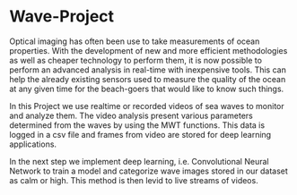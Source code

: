 # Wave-Project
Optical  imaging  has  often  been  use  to  take  measurements  of  ocean  properties.  With  the  development  of  new and  more  efficient  methodologies  as  well  as  cheaper  technology to  perform  them,  it  is  now  possible  to  perform  an  advanced analysis  in  real-time  with  inexpensive  tools.  This  can  help  the already existing sensors used to measure the quality of the ocean at any  given time for the  beach-goers that would  like to  know such  things.

In this Project we use realtime or recorded videos of sea waves to monitor and analyze them. The video analysis present various parameters determined from the waves by using the MWT functions. This data is logged in a csv file and frames from video are stored for deep learning applications.

In the next step we implement deep learning, i.e. Convolutional Neural Network to train a model and categorize wave images stored in our dataset as calm or high. This method is then levid to live streams of videos.